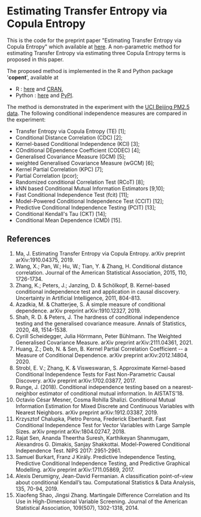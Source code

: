 # Estimating Transfer Entropy via Copula Entropy
This is the code for the preprint paper "Estimating Transfer Entropy via Copula Entropy" which available at [here](https://arxiv.org/abs/1910.04375). A non-parametric method for estimating Transfer Entropy via estimating three Copula Entropy terms is proposed in this paper.

The proposed method is implemented in the R and Python package '**copent**', available at 
* R : [here](https://github.com/majianthu/copent) and  [CRAN](https://cran.r-project.org/package=copent), 
* Python : [here](https://github.com/majianthu/pycopent) and [PyPI](https://pypi.org/project/copent). 
 
The method is demonstrated in the experiment with the [UCI Beijing PM2.5 data](http://archive.ics.uci.edu/ml/datasets/Beijing+PM2.5+Data). The following conditional independence measures are compared in the experiment:
* Transfer Entropy via Copula Entropy (TE) [1];
* Conditional Distance Correlation (CDC) [2];
* Kernel-based Conditional Independence (KCI) [3];
* COnditional DEpendence Coefficient (CODEC) [4];
* Generalised Covariance Measure (GCM) [5];
* weighted Generalised Covariance Measure (wGCM) [6];
* Kernel Partial Correlation (KPC) [7];
* Partial Correlation (pcor);
* Randomized conditional Correlation Test (RCoT) [8];
* kNN based Conditional Mutual Information Estimators [9,10];
* Fast Conditional Independence Test (fcit) [11];
* Model-Powered Conditional Independence Test (CCIT) [12];
* Predictive Conditional Independence Testing (PCIT) [13];
* Conditional Kendall's Tau (CKT) [14];
* Conditional Mean Dependence (CMD) [15].

## References
1. Ma, J. Estimating Transfer Entropy via Copula Entropy. arXiv preprint arXiv:1910.04375, 2019.
2. Wang, X.; Pan, W.; Hu, W.; Tian, Y. & Zhang, H. Conditional distance correlation. Journal of the American Statistical Association, 2015, 110, 1726-1734.
3. Zhang, K.; Peters, J.; Janzing, D. & Schölkopf, B. Kernel-based conditional independence test and application in causal discovery. Uncertainty in Artificial Intelligence, 2011, 804-813.
4. Azadkia, M. & Chatterjee, S. A simple measure of conditional dependence. arXiv preprint arXiv:1910.12327, 2019.
5. Shah, R. D. & Peters, J. The hardness of conditional independence testing and the generalised covariance measure. Annals of Statistics, 2020, 48, 1514-1538.
6. Cyrill Scheidegger, Julia Hörrmann, Peter Bühlmann. The Weighted Generalised Covariance Measure. arXiv preprint arXiv:2111.04361, 2021.
7. Huang, Z.; Deb, N. & Sen, B. Kernel Partial Correlation Coefficient -- a Measure of Conditional Dependence. arXiv preprint arXiv:2012.14804, 2020.
8. Strobl, E. V.; Zhang, K. & Visweswaran, S. Approximate Kernel-based Conditional Independence Tests for Fast Non-Parametric Causal Discovery. arXiv preprint arXiv:1702.03877, 2017.
9. Runge, J. (2018). Conditional independence testing based on a nearest-neighbor estimator of conditional mutual information. In AISTATS'18.
10. Octavio César Mesner, Cosma Rohilla Shalizi. Conditional Mutual Information Estimation for Mixed Discrete and Continuous Variables with Nearest Neighbors. arXiv preprint arXiv:1912.03387, 2019.
11. Krzysztof Chalupka, Pietro Perona, Frederick Eberhardt. Fast Conditional Independence Test for Vector Variables with Large Sample Sizes. arXiv preprint arXiv:1804.02747, 2018.
12. Rajat Sen, Ananda Theertha Suresh, Karthikeyan Shanmugam, Alexandros G. Dimakis, Sanjay Shakkottai. Model-Powered Conditional Independence Test. NIPS 2017: 2951-2961.
13. Samuel Burkart, Franz J Király. Predictive Independence Testing, Predictive Conditional Independence Testing, and Predictive Graphical Modelling. arXiv preprint arXiv:1711.05869, 2017.
14. Alexis Derumigny, Jean-David Fermanian. A classification point-of-view about conditional Kendall’s tau. Computational Statistics & Data Analysis, 135, 70-94, 2019.
15. Xiaofeng Shao, Jingsi Zhang. Martingale Difference Correlation and Its Use in High-Dimensional Variable Screening. Journal of the American Statistical Association, 109(507), 1302-1318, 2014.
